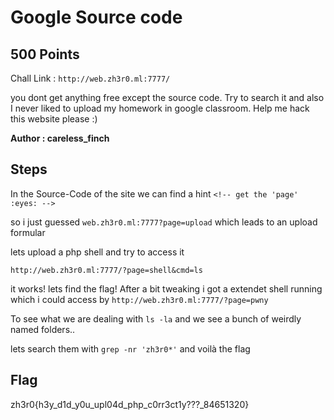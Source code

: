 # Google Source code
## 500 Points
Chall Link : `http://web.zh3r0.ml:7777/`

you dont get anything free except the source code. Try to search it and also I never liked to upload my homework in google classroom. Help me hack this website please :)

**Author : careless_finch** 

## Steps
In the Source-Code of the site we can find a hint
`<!-- get the 'page' :eyes: -->`

so i just guessed `web.zh3r0.ml:7777?page=upload`
which leads to an upload formular

lets upload a php shell and try to access it

`http://web.zh3r0.ml:7777/?page=shell&cmd=ls`

it works! lets find the flag!
After a bit tweaking i got a extendet shell running which i could access by `http://web.zh3r0.ml:7777/?page=pwny`

To see what we are dealing with `ls -la` and we see a bunch of weirdly named folders.. 

lets search them with `grep -nr 'zh3r0*'` and voilà the flag

## Flag
zh3r0{h3y_d1d_y0u_upl04d_php_c0rr3ct1y???_84651320}
